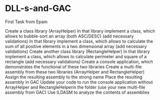 # DLL-s-and-GAC
First Task from Epam

Create a class library (ArrayHelper)
In that library implement a class, which allows to bubble-sort an array (both ASC/DESC) (add necessary validations)
In that library implement a class, which allows to calculate the sum of all positive elements in a two dimensional array (add necessary validations)
Create another class library (RectangleHelper)
In that library implement a class, which allows to calculate perimeter and square of a rectangle (add necessary validations)
Create a console application, which demonstrates the functional of these two libraries
Create a multi-file assembly from these two libraries (ArrayHelper and RectangleHelper)
Assign the resulting assembly to the strong name
Place the resulting assembly in GAC
Update your code to run the console application without ArrayHelper and RectangleHelperin the folder (use your new multi-file assembly from GAC)
Use ILDASM to analyze the contents of assemblies
